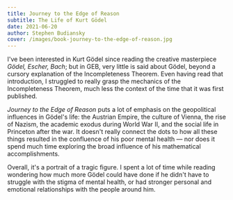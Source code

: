 ```yaml
---
title: Journey to the Edge of Reason
subtitle: The Life of Kurt Gödel
date: 2021-06-20
author: Stephen Budiansky
cover: /images/book-journey-to-the-edge-of-reason.jpg
---
```


I've been interested in Kurt Gödel since reading the creative masterpiece _Gödel, Escher, Bach_; but in GEB, very little is said about Gödel, beyond a cursory explanation of the Incompleteness Theorem. Even having read that introduction, I struggled to really grasp the mechanics of the Incompleteness Theorem, much less the context of the time that it was first published.

_Journey to the Edge of Reason_ puts a lot of emphasis on the geopolitical influences in Gödel's life: the Austrian Empire, the culture of Vienna, the rise of Nazism, the academic exodus during World War II, and the social life in Princeton after the war. It doesn't really connect the dots to how all these things resulted in the confluence of his poor mental health — nor does it spend much time exploring the broad influence of his mathematical accomplishments.

Overall, it's a portrait of a tragic figure. I spent a lot of time while reading wondering how much more Gödel could have done if he didn't have to struggle with the stigma of mental health, or had stronger personal and emotional relationships with the people around him.